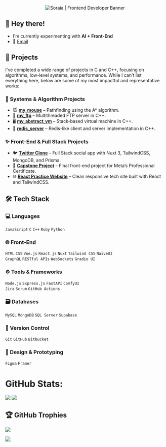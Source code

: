 <p align="center">
  <img src="https://github.com/user-attachments/assets/2f7b88a7-09e5-4db5-aa40-0cccdeca5518" alt="Soraia | Frontend Developer Banner">
</p>

## 👋 Hey there!
- I'm currently experimenting with **AI + Front-End**
- 📧 [Email](mailto:sorilc@hotmail.com)

## 🚀 Projects
I've completed a wide range of projects in C and C++, focusing on algorithms, low-level systems, and performance. While I can't list everything here, below are some of my most impactful and representative works:

### 🧠 Systems & Algorithm Projects
- 🐭 [**my_mouse**](https://github.com/SoraiaBarroso/My_Mouse_Project) – Pathfinding using the A* algorithm.
- 📡 [**my_ftp**](https://github.com/SoraiaBarroso/my_ftp) – Multithreaded FTP server in C++.
- 🖥️ [**my_abstract_vm**](https://github.com/SoraiaBarroso/my_abstract_vm) – Stack-based virtual machine in C++.
- 🧠 [**redis_server**](https://github.com/SoraiaBarroso/redis_server) – Redis-like client and server implementation in C++.

### ✨ Front-End & Full Stack Projects
- 🐦 [**Twitter Clone**](https://github.com/SoraiaBarroso/Full_Stack_Nuxt) – Full Stack social app with Nuxt 3, TailwindCSS, MongoDB, and Prisma.
- 📘 [**Capstone Project**](https://github.com/SoraiaBarroso/capstone_front_end) – Final front-end project for Meta’s Professional Certificate.
- 🌐 [**React Practice Website**](https://techxproject.vercel.app/) – Clean responsive tech site built with React and TailwindCSS.

## 🛠️ Tech Stack

### 💻 Languages
`JavaScript` `C` `C++` `Ruby` `Python`

### 🌐 Front-End
`HTML` `CSS` `Vue.js` `React.js` `Nuxt` `Tailwind CSS` `NaiveUI`  
`GraphQL` `RESTful APIs` `WebSockets` `Gradio UI`

### ⚙️ Tools & Frameworks
`Node.js` `Express.js` `FastAPI` `ComfyUI`  
`Jira` `Scrum` `GitHub Actions`

### 🗃️ Databases
`MySQL` `MongoDB` `SQL Server` `Supabase`

### 🔧 Version Control
`Git` `GitHub` `Bitbucket`

### 🎨 Design & Prototyping
`Figma` `Framer`

# GitHub Stats:
![](https://github-readme-streak-stats.herokuapp.com/?user=soraiaBarroso&theme=tokyonight&hide_border=true)
![](https://github-readme-stats.vercel.app/api/top-langs/?username=soraiaBarroso&theme=tokyonight&hide_border=true&include_all_commits=true&count_private=false&layout=compact)

## 🏆 GitHub Trophies
![](https://github-profile-trophy.vercel.app/?username=soraiaBarroso&theme=tokyonight&no-frame=true&no-bg=true&margin-w=4)

[![](https://visitcount.itsvg.in/api?id=soraiaBarroso&label=Profile%20Views&color=1&icon=0&pretty=true)](https://visitcount.itsvg.in)

<!-- Proudly created with GPRM ( https://gprm.itsvg.in ) -->
